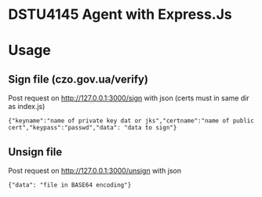 # DSTU4145 Agent with Express.Js

# Usage

## Sign file (czo.gov.ua/verify)

Post request on http://127.0.0.1:3000/sign with json (certs must in same dir as index.js)

    {"keyname":"name of private key dat or jks","certname":"name of public cert","keypass":"passwd","data": "data to sign"}
                
## Unsign file

Post request on http://127.0.0.1:3000/unsign with json

    {"data": "file in BASE64 encoding"}
